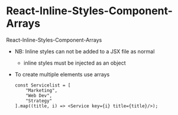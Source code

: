 # React-Inline-Styles-Component-Arrays
React-Inline-Styles-Component-Arrays

* NB: Inline styles can not be added to a JSX file as normal
    * inline styles must be injected as an object

* To create multiple elements use arrays
    ```
    const Servicelist = [
        "Marketing",
        "Web Dev",
        "Strategy"
    ].map((title, i) => <Service key={i} title={title}/>);
    ```
